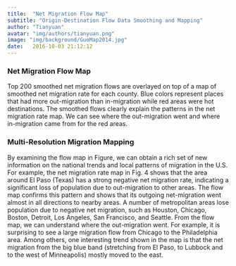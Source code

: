 ```yaml
---
title:  "Net Migration Flow Map"
subtitle: "Origin-Destination Flow Data Smoothing and Mapping"
author: "Tianyuan"
avatar: "img/authors/tianyuan.png"
image: "img/background/GuoMap2014.jpg"
date:   2016-10-03 21:12:12
---
```


### Net Migration Flow Map
Top 200 smoothed net migration flows are overlayed on top of a map of smoothed net migration rate for each county. Blue colors represent places that had more out-migration than in-migration while red areas were hot destinations. The smoothed flows clearly explain the patterns in the net migration rate map. We can see where the out-migration went and where in-migration came from for the red areas.

### Multi-Resolution Migration Mapping
By examining the flow map in Figure, we can obtain a rich set of new information on the national trends and local patterns of migration in the U.S. For example, the net migration rate map in Fig. 4 shows that the area around El Paso (Texas) has a strong negative net migration rate, indicating a significant loss of population due to out-migration to other areas. The flow map confirms this pattern and shows that its outgoing net-migration went almost in all directions to nearby areas. A number of metropolitan areas lose population due to negative net migration, such as Houston, Chicago, Boston, Detroit, Los Angeles, San Francisco, and Seattle. From the flow map, we can understand where the out-migration went. For example, it is surprising to see a large migration flow from Chicago to the Philadelphia area. Among others, one interesting trend shown in the map is that the net migration from the big blue band (stretching from El Paso, to Lubbock and to the west of Minneapolis) mostly moved to the east.